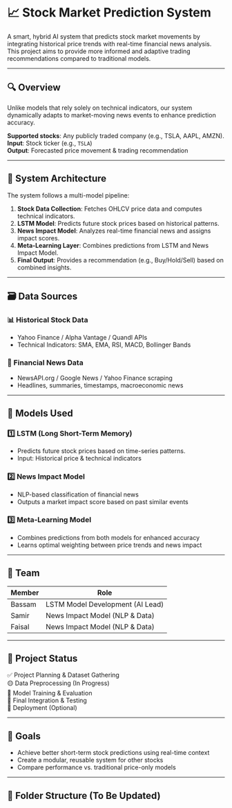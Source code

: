 # 📈 Stock Market Prediction System

A smart, hybrid AI system that predicts stock market movements by integrating historical price trends with real-time financial news analysis. This project aims to provide more informed and adaptive trading recommendations compared to traditional models.

---

## 🔍 Overview

Unlike models that rely solely on technical indicators, our system dynamically adapts to market-moving news events to enhance prediction accuracy.

**Supported stocks**: Any publicly traded company (e.g., TSLA, AAPL, AMZN).  
**Input**: Stock ticker (e.g., `TSLA`)  
**Output**: Forecasted price movement & trading recommendation

---

## 🧠 System Architecture

The system follows a multi-model pipeline:

1. **Stock Data Collection**: Fetches OHLCV price data and computes technical indicators.
2. **LSTM Model**: Predicts future stock prices based on historical patterns.
3. **News Impact Model**: Analyzes real-time financial news and assigns impact scores.
4. **Meta-Learning Layer**: Combines predictions from LSTM and News Impact Model.
5. **Final Output**: Provides a recommendation (e.g., Buy/Hold/Sell) based on combined insights.

---

## 🗃️ Data Sources

### 📊 Historical Stock Data
- Yahoo Finance / Alpha Vantage / Quandl APIs
- Technical Indicators: SMA, EMA, RSI, MACD, Bollinger Bands

### 📰 Financial News Data
- NewsAPI.org / Google News / Yahoo Finance scraping
- Headlines, summaries, timestamps, macroeconomic news

---

## 🧩 Models Used

### 1️⃣ LSTM (Long Short-Term Memory)
- Predicts future stock prices based on time-series patterns.
- Input: Historical price & technical indicators

### 2️⃣ News Impact Model
- NLP-based classification of financial news
- Outputs a market impact score based on past similar events

### 3️⃣ Meta-Learning Model
- Combines predictions from both models for enhanced accuracy
- Learns optimal weighting between price trends and news impact

---

## 👥 Team

| Member   | Role                                |
|----------|-------------------------------------|
| Bassam   | LSTM Model Development (AI Lead)    |
| Samir    | News Impact Model (NLP & Data)      |
| Faisal   | News Impact Model (NLP & Data)      |

---

## 🚧 Project Status

✅ Project Planning & Dataset Gathering  
🟡 Data Preprocessing (In Progress)  
🔲 Model Training & Evaluation  
🔲 Final Integration & Testing  
🔲 Deployment (Optional)

---

## 📌 Goals

- Achieve better short-term stock predictions using real-time context
- Create a modular, reusable system for other stocks
- Compare performance vs. traditional price-only models

---

## 📂 Folder Structure (To Be Updated)


